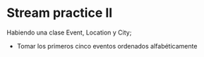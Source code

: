 # Stream practice II

Habiendo una clase Event, Location y City;
* Tomar los primeros cinco eventos ordenados alfabéticamente
